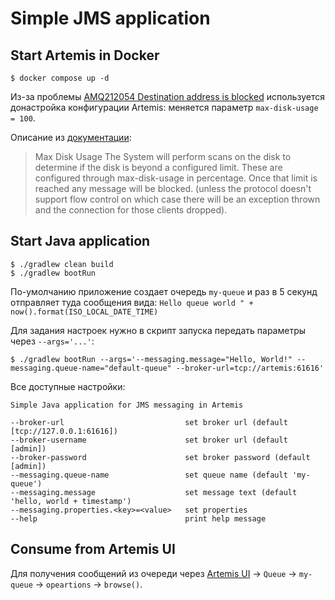 # Simple JMS application

## Start Artemis in Docker

```shell
$ docker compose up -d
```

Из-за проблемы [AMQ212054 Destination address is blocked](https://stackoverflow.com/a/53836629/5649869) используется
донастройка конфигурации Artemis: меняется параметр `max-disk-usage = 100`.

Описание
из [документации](https://activemq.apache.org/components/artemis/documentation/latest/paging.html#max-disk-usage):

> Max Disk Usage
> The System will perform scans on the disk to determine if the disk is beyond a configured limit. These are configured
> through max-disk-usage in percentage. Once that limit is reached any message will be blocked. (unless the protocol
> doesn't support flow control on which case there will be an exception thrown and the connection for those clients
> dropped).

## Start Java application

```shell
$ ./gradlew clean build
$ ./gradlew bootRun
```

По-умолчанию приложение создает очередь `my-queue` и раз в 5 секунд отправляет туда сообщения
вида: `Hello queue world " + now().format(ISO_LOCAL_DATE_TIME)`

Для задания настроек нужно в скрипт запуска передать параметры через `--args='...'`:

```shell
$ ./gradlew bootRun --args='--messaging.message="Hello, World!" --messaging.queue-name="default-queue" --broker-url=tcp://artemis:61616'
```

Все доступные настройки:

```
Simple Java application for JMS messaging in Artemis

--broker-url                           set broker url (default [tcp://127.0.0.1:61616])
--broker-username                      set broker url (default [admin])
--broker-password                      set broker password (default [admin])
--messaging.queue-name                 set queue name (default 'my-queue')
--messaging.message                    set message text (default 'hello, world + timestamp')
--messaging.properties.<key>=<value>   set properties
--help                                 print help message
```

## Consume from Artemis UI

Для получения сообщений из очереди через [Artemis UI](http://localhost:8161/console) -> `Queue` -> `my-queue`
-> `opeartions` -> `browse()`.
